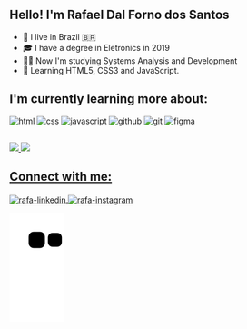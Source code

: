 ## Hello! I'm Rafael Dal Forno dos Santos 

- :round_pushpin: I live in Brazil :brazil:
- :mortar_board:  I have a degree in Eletronics in 2019
- :man_student:   Now I'm studying Systems Analysis and Development
- :rocket:        Learning HTML5, CSS3 and JavaScript.

## I'm currently learning more about:

<img src="https://cdn.icon-icons.com/icons2/2415/PNG/512/html_original_wordmark_logo_icon_146478.png" alt="html" width="40" height="40" style="max-width:100%;"></img>
<img src="https://cdn.icon-icons.com/icons2/2107/PNG/512/file_type_css_icon_130661.png" alt="css" width="40" height="40" style="max-width:100%;"></img>
<img src="https://cdn.icon-icons.com/icons2/2108/PNG/512/javascript_icon_130900.png" alt="javascript" width="40" height="40" style="max-width:100%;"></img>
<img src="https://cdn.icon-icons.com/icons2/936/PNG/512/github-logo_icon-icons.com_73546.png" alt="github" width="40" height="40" style="max-width:100%;"></img>
<img src="https://cdn.icon-icons.com/icons2/2107/PNG/512/file_type_git_icon_130581.png" alt="git" width="40" height="40" style="max-width:100%;"></img>
<img src="https://cdn.icon-icons.com/icons2/3053/PNG/512/figma_macos_bigsur_icon_190183.png" alt="figma" width="40" height="40" style="max-width:100%;"></img>

##

<div>
  <a href="https://github.com/rafaeldalforno">
  <img height="180em" src="https://github-readme-stats.vercel.app/api?username=rafaeldalforno&show_icons=true&theme=merko&include_all_commits=true&count_private=true"/>
  <img height="180em" src="https://github-readme-stats.vercel.app/api/top-langs/?username=rafaeldalforno&layout=compact&langs_count=7&theme=merko"/>
</div>

## Connect with me:
 
 <a href="https://www.linkedin.com/in/rafaeldalforno/" target="_blank">
 <img align="center" alt="rafa-linkedin" height="30" width="40" src="https://cdn.jsdelivr.net/npm/simple-icons@3.0.1/icons/linkedin.svg" style="max-width:100%;">
 </a>
 <a href="https://www.instagram.com/itsrafadf/" target="_blank">
 <img align="center" alt="rafa-instagram" height="30" width="40" src="https://cdn.jsdelivr.net/npm/simple-icons@3.0.1/icons/instagram.svg" style="max-width:100%;">
 </a>
 
 <!--
 <div>
  <a href="https://github.com/rafaeldalforno">
  <img height="180em" src="https://github-readme-stats.vercel.app/api?username=rafaeldalforno&show_icons=true&theme=dracula&include_all_commits=true&count_private=true"/>
  <img height="180em" src="https://github-readme-stats.vercel.app/api/top-langs/?username=rafaeldalforno&layout=compact&langs_count=7&theme=dracula"/>
 </div>
 -->
 
  ![Snake animation](https://github.com/rafaeldalforno/rafaeldalforno/blob/output/github-contribution-grid-snake.svg)
